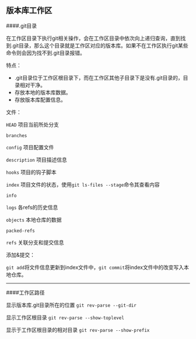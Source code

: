## 版本库工作区

####.git目录

在工作区目录下执行git相关操作，会在工作区目录中依次向上递归查询，直到找到.git目录，那么这个目录就是工作区对应的版本库。如果不在工作区执行git某些命令则会因为找不到.git目录报错。


特点：

- .git目录位于工作区根目录下，而在工作区其他子目录下是没有.git目录的，目录相对干净。
- 存放本地的版本库数据。
- 存放版本库配置信息。


文件：

`HEAD` 项目当前所处分支

`branches` 

`config` 项目配置文件

`description` 项目描述信息

`hooks` 项目的钩子脚本

`index` 项目文件的状态，使用`git ls-files --stage`命令其查看内容

`info` 

`logs` 各refs的历史信息

`objects` 本地仓库的数据

`packed-refs` 

`refs` 关联分支和提交信息


添加&提交：

`git add`将文件信息更新到index文件中，`git commit`将index文件中的改变写入本地仓库。

***

####工作区路径

显示版本库.git目录所在的位置
`git rev-parse --git-dir`

显示工作区根目录
`git rev-parse --show-toplevel`

显示于工作区根目录的相对目录
`git rev-parse --show-prefix`
